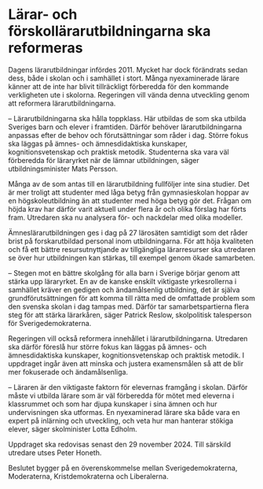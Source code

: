 # Lärar- och förskollärarutbildningarna ska reformeras

Dagens lärarutbildningar infördes 2011\. Mycket har dock förändrats sedan dess, både i skolan och i samhället i stort. Många nyexaminerade lärare känner att de inte har blivit tillräckligt förberedda för den kommande verkligheten ute i skolorna. Regeringen vill vända denna utveckling genom att reformera lärarutbildningarna.

– Lärarutbildningarna ska hålla toppklass. Här utbildas de som ska utbilda Sveriges barn och elever i framtiden. Därför behöver lärarutbildningarna anpassas efter de behov och förutsättningar som råder i dag. Större fokus ska läggas på ämnes\- och ämnesdidaktiska kunskaper, kognitionsvetenskap och praktisk metodik. Studenterna ska vara väl förberedda för läraryrket när de lämnar utbildningen, säger utbildningsminister Mats Persson.

Många av de som antas till en lärarutbildning fullföljer inte sina studier. Det är mer troligt att studenter med låga betyg från gymnasieskolan hoppar av en högskoleutbildning än att studenter med höga betyg gör det. Frågan om höjda krav har därför varit aktuell under flera år och olika förslag har förts fram. Utredaren ska nu analysera för\- och nackdelar med olika modeller.

Ämneslärarutbildningen ges i dag på 27 lärosäten samtidigt som det råder brist på forskarutbildad personal inom utbildningarna. För att höja kvaliteten och få ett bättre resursutnyttjande av tillgängliga lärarresurser ska utredaren se över hur utbildningen kan stärkas, till exempel genom ökade samarbeten.

– Stegen mot en bättre skolgång för alla barn i Sverige börjar genom att stärka upp läraryrket. En av de kanske enskilt viktigaste yrkesrollerna i samhället kräver en gedigen och ändamålsenlig utbildning, det är själva grundförutsättningen för att komma till rätta med de omfattade problem som den svenska skolan i dag tampas med. Därför tar samarbetspartierna flera steg för att stärka lärarkåren, säger Patrick Reslow, skolpolitisk talesperson för Sverigedemokraterna.

Regeringen vill också reformera innehållet i lärarutbildningarna. Utredaren ska därför föreslå hur större fokus kan läggas på ämnes\- och ämnesdidaktiska kunskaper, kognitionsvetenskap och praktisk metodik. I uppdraget ingår även att minska och justera examensmålen så att de blir mer fokuserade och ändamålsenliga.

– Läraren är den viktigaste faktorn för elevernas framgång i skolan. Därför måste vi utbilda lärare som är väl förberedda för mötet med eleverna i klassrummet och som har djupa kunskaper i sina ämnen och hur undervisningen ska utformas. En nyexaminerad lärare ska både vara en expert på inlärning och utveckling, och veta hur man hanterar stökiga elever, säger skolminister Lotta Edholm.

Uppdraget ska redovisas senast den 29 november 2024\. Till särskild utredare utses Peter Honeth.

Beslutet bygger på en överenskommelse mellan Sverigedemokraterna, Moderaterna, Kristdemokraterna och Liberalerna.
